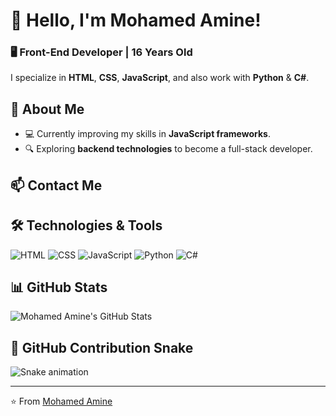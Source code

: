 # 👋 Hello, I'm Mohamed Amine!

### 🖥️ Front-End Developer | 16 Years Old  
I specialize in **HTML**, **CSS**, **JavaScript**, and also work with **Python** & **C#**.

## 🚀 About Me

- 💻 Currently improving my skills in **JavaScript frameworks**.
- 🔍 Exploring **backend technologies** to become a full-stack developer.

## 📫 Contact Me


## 🛠️ Technologies & Tools
![HTML](https://img.shields.io/badge/HTML-E34F26?style=for-the-badge&logo=html5&logoColor=white)
![CSS](https://img.shields.io/badge/CSS-1572B6?style=for-the-badge&logo=css3&logoColor=white)
![JavaScript](https://img.shields.io/badge/JavaScript-F7DF1E?style=for-the-badge&logo=javascript&logoColor=black)
![Python](https://img.shields.io/badge/Python-3776AB?style=for-the-badge&logo=python&logoColor=white)
![C#](https://img.shields.io/badge/C%23-239120?style=for-the-badge&logo=csharp&logoColor=white)

## 📊 GitHub Stats
![Mohamed Amine's GitHub Stats](https://github-readme-stats.vercel.app/api?username=your-github-username&show_icons=true&theme=dark)

## 🐍 GitHub Contribution Snake
![Snake animation](https://github.com/your-github-username/your-github-username/blob/output/github-contribution-grid-snake.svg)

---
⭐️ From [Mohamed Amine](#)
